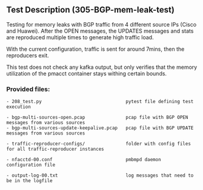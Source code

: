 ## Test Description (305-BGP-mem-leak-test)

Testing for memory leaks with BGP traffic from 4 different source IPs (Cisco and Huawei).
After the OPEN messages, the UPDATES messages and stats are reproduced multiple times to generate high traffic load.

With the current configuration, traffic is sent for around 7mins, then the reproducers exit.

This test does not check any kafka output, but only verifies that the memory utilization of the pmacct container stays withing certain bounds.

### Provided files:
```
- 208_test.py                               pytest file defining test execution

- bgp-multi-sources-open.pcap               pcap file with BGP OPEN messages from various sources
- bgp-multi-sources-update-keepalive.pcap   pcap file with BGP UPDATE messages from various sources

- traffic-reproducer-configs/               folder with config files for all traffic-reproducer instances

- nfacctd-00.conf                           pmbmpd daemon configuration file

- output-log-00.txt                         log messages that need to be in the logfile
```
